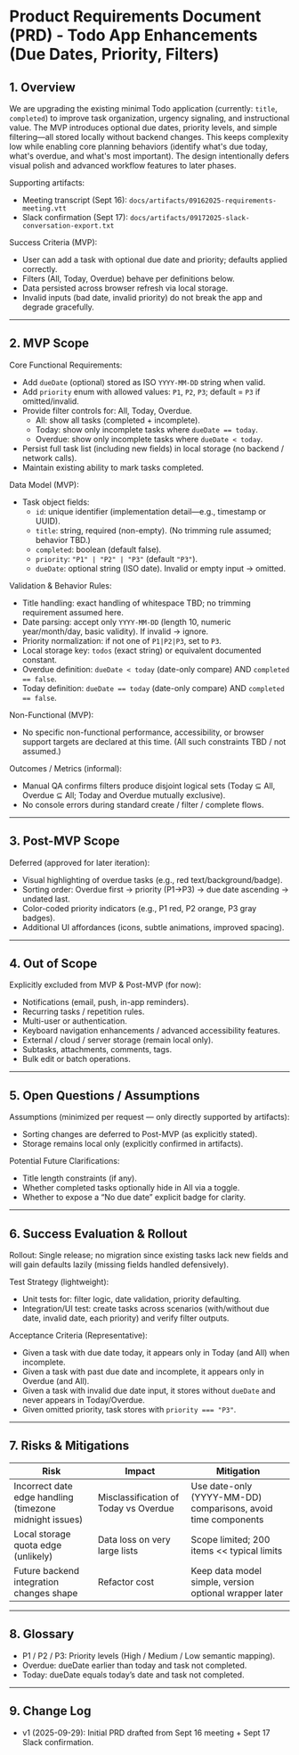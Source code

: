 # Product Requirements Document (PRD) - Todo App Enhancements (Due Dates, Priority, Filters)

## 1. Overview

We are upgrading the existing minimal Todo application (currently: `title`, `completed`) to improve task organization, urgency signaling, and instructional value. The MVP introduces optional due dates, priority levels, and simple filtering—all stored locally without backend changes. This keeps complexity low while enabling core planning behaviors (identify what's due today, what's overdue, and what's most important). The design intentionally defers visual polish and advanced workflow features to later phases.

Supporting artifacts:
- Meeting transcript (Sept 16): `docs/artifacts/09162025-requirements-meeting.vtt`
- Slack confirmation (Sept 17): `docs/artifacts/09172025-slack-conversation-export.txt`

Success Criteria (MVP):
- User can add a task with optional due date and priority; defaults applied correctly.
- Filters (All, Today, Overdue) behave per definitions below.
- Data persisted across browser refresh via local storage.
- Invalid inputs (bad date, invalid priority) do not break the app and degrade gracefully.

---

## 2. MVP Scope

Core Functional Requirements:
- Add `dueDate` (optional) stored as ISO `YYYY-MM-DD` string when valid.
- Add `priority` enum with allowed values: `P1`, `P2`, `P3`; default = `P3` if omitted/invalid.
- Provide filter controls for: All, Today, Overdue.
  - All: show all tasks (completed + incomplete).
  - Today: show only incomplete tasks where `dueDate == today`.
  - Overdue: show only incomplete tasks where `dueDate < today`.
- Persist full task list (including new fields) in local storage (no backend / network calls).
- Maintain existing ability to mark tasks completed.

Data Model (MVP):
- Task object fields:
  - `id`: unique identifier (implementation detail—e.g., timestamp or UUID).
  - `title`: string, required (non-empty). (No trimming rule assumed; behavior TBD.)
  - `completed`: boolean (default false).
  - `priority`: `"P1" | "P2" | "P3"` (default `"P3"`).
  - `dueDate`: optional string (ISO date). Invalid or empty input → omitted.

Validation & Behavior Rules:
- Title handling: exact handling of whitespace TBD; no trimming requirement assumed here.
- Date parsing: accept only `YYYY-MM-DD` (length 10, numeric year/month/day, basic validity). If invalid → ignore.
- Priority normalization: if not one of `P1|P2|P3`, set to `P3`.
- Local storage key: `todos` (exact string) or equivalent documented constant.
- Overdue definition: `dueDate < today` (date-only compare) AND `completed == false`.
- Today definition: `dueDate == today` (date-only compare) AND `completed == false`.

Non-Functional (MVP):
- No specific non-functional performance, accessibility, or browser support targets are declared at this time. (All such constraints TBD / not assumed.)

Outcomes / Metrics (informal):
- Manual QA confirms filters produce disjoint logical sets (Today ⊆ All, Overdue ⊆ All; Today and Overdue mutually exclusive).
- No console errors during standard create / filter / complete flows.

---

## 3. Post-MVP Scope

Deferred (approved for later iteration):
- Visual highlighting of overdue tasks (e.g., red text/background/badge).
- Sorting order: Overdue first → priority (P1→P3) → due date ascending → undated last.
- Color-coded priority indicators (e.g., P1 red, P2 orange, P3 gray badges).
- Additional UI affordances (icons, subtle animations, improved spacing).

---

## 4. Out of Scope

Explicitly excluded from MVP & Post-MVP (for now):
- Notifications (email, push, in-app reminders).
- Recurring tasks / repetition rules.
- Multi-user or authentication.
- Keyboard navigation enhancements / advanced accessibility features.
- External / cloud / server storage (remain local only).
- Subtasks, attachments, comments, tags.
- Bulk edit or batch operations.

---

## 5. Open Questions / Assumptions

Assumptions (minimized per request — only directly supported by artifacts):
- Sorting changes are deferred to Post-MVP (as explicitly stated).
- Storage remains local only (explicitly confirmed in artifacts).

Potential Future Clarifications:
- Title length constraints (if any).
- Whether completed tasks optionally hide in All via a toggle.
- Whether to expose a “No due date” explicit badge for clarity.

---

## 6. Success Evaluation & Rollout

Rollout: Single release; no migration since existing tasks lack new fields and will gain defaults lazily (missing fields handled defensively).

Test Strategy (lightweight):
- Unit tests for: filter logic, date validation, priority defaulting.
- Integration/UI test: create tasks across scenarios (with/without due date, invalid date, each priority) and verify filter outputs.

Acceptance Criteria (Representative):
- Given a task with due date today, it appears only in Today (and All) when incomplete.
- Given a task with past due date and incomplete, it appears only in Overdue (and All).
- Given a task with invalid due date input, it stores without `dueDate` and never appears in Today/Overdue.
- Given omitted priority, task stores with `priority === "P3"`.

---

## 7. Risks & Mitigations

| Risk | Impact | Mitigation |
|------|--------|------------|
| Incorrect date edge handling (timezone midnight issues) | Misclassification of Today vs Overdue | Use date-only (YYYY-MM-DD) comparisons, avoid time components |
| Local storage quota edge (unlikely) | Data loss on very large lists | Scope limited; 200 items << typical limits |
| Future backend integration changes shape | Refactor cost | Keep data model simple, version optional wrapper later |

---

## 8. Glossary
- P1 / P2 / P3: Priority levels (High / Medium / Low semantic mapping).
- Overdue: dueDate earlier than today and task not completed.
- Today: dueDate equals today’s date and task not completed.

---

## 9. Change Log
- v1 (2025-09-29): Initial PRD drafted from Sept 16 meeting + Sept 17 Slack confirmation.
